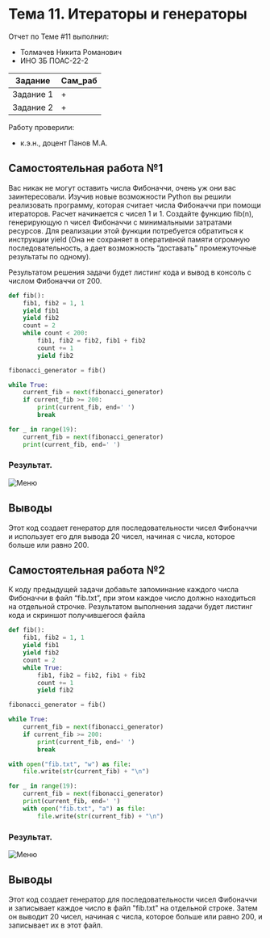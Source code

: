 # Тема 11. Итераторы и генераторы
Отчет по Теме #11 выполнил: 
- Толмачев Никита Романович
- ИНО ЗБ ПОАС-22-2

| Задание | Сам_раб |
| ------ | ------ |
| Задание 1 | + |
| Задание 2 | + |


Работу проверили:
- к.э.н., доцент Панов М.А.

## Самостоятельная работа №1

Вас никак не могут оставить числа Фибоначчи, очень уж они вас заинтересовали. Изучив новые возможности Python вы решили реализовать программу, которая считает числа Фибоначчи при помощи итераторов. Расчет начинается с чисел 1 и 1. Создайте функцию fib(n), генерирующую n чисел Фибоначчи с минимальными затратами ресурсов. Для реализации этой функции потребуется обратиться к инструкции yield (Она не сохраняет в оперативной памяти огромную последовательность, а дает возможность “доставать” промежуточные результаты по одному).

Результатом решения задачи будет листинг кода и вывод в консоль с числом Фибоначчи от 200.

```python
def fib():
    fib1, fib2 = 1, 1
    yield fib1
    yield fib2
    count = 2
    while count < 200:
        fib1, fib2 = fib2, fib1 + fib2
        count += 1
        yield fib2

fibonacci_generator = fib()

while True:
    current_fib = next(fibonacci_generator)
    if current_fib >= 200:
        print(current_fib, end=' ')
        break

for _ in range(19):
    current_fib = next(fibonacci_generator)
    print(current_fib, end=' ')
```

### Результат.
![Меню](https://github.com/vnika2003/Software_Engineering/blob/Тема_2/pic/Lab2_1.png)

## Выводы

Этот код создает генератор для последовательности чисел Фибоначчи и использует его для вывода 20 чисел, начиная с числа, которое больше или равно 200.

## Самостоятельная работа №2

К коду предыдущей задачи добавьте запоминание каждого числа Фибоначчи в файл “fib.txt”, при этом каждое число должно находиться на отдельной строчке. Результатом выполнения задачи будет листинг кода и скриншот получившегося файла

```python
def fib():
    fib1, fib2 = 1, 1
    yield fib1
    yield fib2
    count = 2
    while True:
        fib1, fib2 = fib2, fib1 + fib2
        count += 1
        yield fib2

fibonacci_generator = fib()

while True:
    current_fib = next(fibonacci_generator)
    if current_fib >= 200:
        print(current_fib, end=' ')
        break

with open("fib.txt", "w") as file:
    file.write(str(current_fib) + "\n")

for _ in range(19):
    current_fib = next(fibonacci_generator)
    print(current_fib, end=' ')
    with open("fib.txt", "a") as file:
        file.write(str(current_fib) + "\n")
```
### Результат.
![Меню](https://github.com/vnika2003/Software_Engineering/blob/Тема_2/pic/Lab2_1.png)

## Выводы

Этот код создает генератор для последовательности чисел Фибоначчи и записывает каждое число в файл "fib.txt" на отдельной строке. Затем он выводит 20 чисел, начиная с числа, которое больше или равно 200, и записывает их в этот файл.
